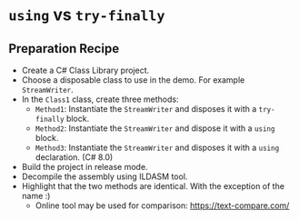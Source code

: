 # `using` vs `try-finally`

## Preparation Recipe

- Create a C# Class Library project.
- Choose a disposable class to use in the demo. For example `StreamWriter`.
- In the `Class1` class, create three methods:
  - `Method1`: Instantiate the `StreamWriter` and disposes it with a `try-finally` block.
  - `Method2`: Instantiate the `StreamWriter` and dispose it with a `using` block.
  - `Method3`: Instantiate the `StreamWriter` and disposes it with a `using` declaration. (C# 8.0)
- Build the project in release mode.
- Decompile the assembly using ILDASM tool.
- Highlight that the two methods are identical. With the exception of the name :)
  - Online tool may be used for comparison: https://text-compare.com/

